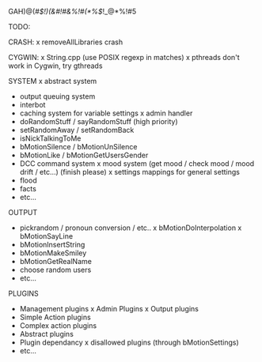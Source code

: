 GAH)@(#*$!)(&#!#&%!#(*%$*!_@*%!#5

TODO: 

CRASH:
x removeAllLibraries crash

CYGWIN:
x String.cpp (use POSIX regexp in matches)
x pthreads don't work in Cygwin, try gthreads

SYSTEM
x abstract system
- output queuing system
- interbot
- caching system for variable settings
x admin handler
- doRandomStuff / sayRandomStuff (high priority)
- setRandomAway / setRandomBack
- isNickTalkingToMe
- bMotionSilence / bMotionUnSilence
- bMotionLike / bMotionGetUsersGender
- DCC command system
x mood system (get mood / check mood / mood drift / etc...) (finish please)
x settings mappings for general settings
- flood
- facts
- etc...

OUTPUT
- pickrandom / pronoun conversion / etc..
x bMotionDoInterpolation
x bMotionSayLine
- bMotionInsertString
- bMotionMakeSmiley
- bMotionGetRealName
- choose random users
- etc...

PLUGINS
- Management plugins
x Admin Plugins
x Output plugins
- Simple Action plugins
- Complex action plugins
- Abstract plugins
- Plugin dependancy
x disallowed plugins (through bMotionSettings)
- etc...
